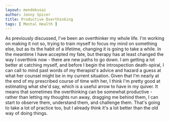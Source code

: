 ```yaml
---
layout: mendokusai
author: Jonny Spicer
title: Productive Overthinking
tags: [ Mental Health ]
---
```

As previously discussed, I've been an overthinker my whole life. I'm working on making it not so, trying to train myself to focus my mind on something else, but as its the habit
of a lifetime, changing it is going to take a while. In the meantime I have accepted my fate, but therapy has at least changed the way I overthink now - there are new paths to go
down. I am getting a lot better at catching myself, and before I begin the introspection death-spiral, I can call to mind past words of my therapist's advice and hazard a guess at
what her counsel might be in my current situation. Given that I'm nearly at the end of my prescribed course of time with her, I think I'm pretty good at estimating what she'd say,
which is a useful arrow to have in my quiver. It means that sometimes the overthinking can be somewhat productive - rather than letting my thoughts run away, dragging me behind them,
I can start to observe them, understand them, and challenge them. That's going to take a lot of practice too, but I already think it's a lot better than the old way of doing things.
